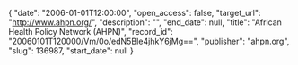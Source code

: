 {
  "date": "2006-01-01T12:00:00", 
  "open_access": false, 
  "target_url": "http://www.ahpn.org/", 
  "description": "", 
  "end_date": null, 
  "title": "African Health Policy Network (AHPN)", 
  "record_id": "20060101T120000/Vm/0o/edN5BIe4jhkY6jMg==", 
  "publisher": "ahpn.org", 
  "slug": 136987, 
  "start_date": null
}

